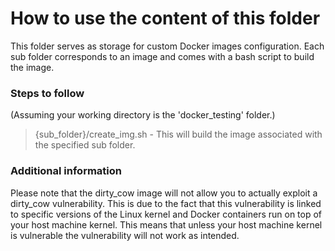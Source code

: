 # How to use the content of this folder

This folder serves as storage for custom Docker images configuration.
Each sub folder corresponds to an image and comes with a bash script to build the image.

### Steps to follow

(Assuming your working directory is the 'docker_testing' folder.)

> {sub_folder}/create_img.sh  -  This will build the image associated with the specified sub folder.

### Additional information

Please note that the dirty_cow image will not allow you to actually exploit a dirty_cow vulnerability.
This is due to the fact that this vulnerability is linked to specific versions of the Linux kernel and Docker containers run on top of your host machine kernel.
This means that unless your host machine kernel is vulnerable the vulnerability will not work as intended.